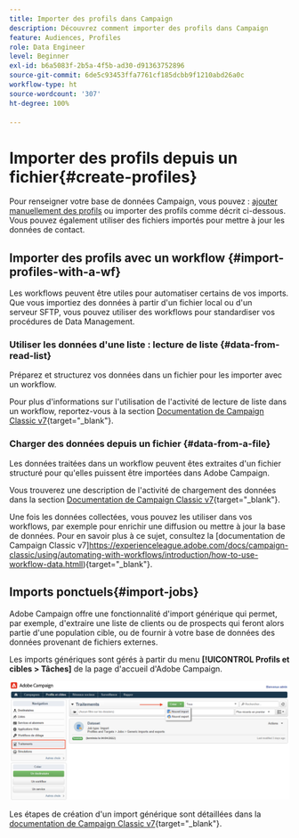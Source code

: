 ```yaml
---
title: Importer des profils dans Campaign
description: Découvrez comment importer des profils dans Campaign
feature: Audiences, Profiles
role: Data Engineer
level: Beginner
exl-id: b6a5083f-2b5a-4f5b-ad30-d91363752896
source-git-commit: 6de5c93453ffa7761cf185dcbb9f1210abd26a0c
workflow-type: ht
source-wordcount: '307'
ht-degree: 100%

---
```


# Importer des profils depuis un fichier{#create-profiles}

Pour renseigner votre base de données Campaign, vous pouvez : [ajouter manuellement des profils](create-profiles.md) ou importer des profils comme décrit ci-dessous. Vous pouvez également utiliser des fichiers importés pour mettre à jour les données de contact.

## Importer des profils avec un workflow {#import-profiles-with-a-wf}

Les workflows peuvent être utiles pour automatiser certains de vos imports. Que vous importiez des données à partir d&#39;un fichier local ou d&#39;un serveur SFTP, vous pouvez utiliser des workflows pour standardiser vos procédures de Data Management.

### Utiliser les données d&#39;une liste : lecture de liste {#data-from-read-list}

Préparez et structurez vos données dans un fichier pour les importer avec un workflow.

Pour plus d&#39;informations sur l&#39;utilisation de l&#39;activité de lecture de liste dans un workflow, reportez-vous à la section [Documentation de Campaign Classic v7](https://experienceleague.adobe.com/docs/campaign-classic/using/automating-with-workflows/targeting-activities/read-list.html?lang=fr){target=&quot;_blank&quot;}.

### Charger des données depuis un fichier {#data-from-a-file}

Les données traitées dans un workflow peuvent êtes extraites d&#39;un fichier structuré pour qu&#39;elles puissent être importées dans Adobe Campaign.

Vous trouverez une description de l&#39;activité de chargement des données dans la section [Documentation de Campaign Classic v7](https://experienceleague.adobe.com/docs/campaign-classic/using/automating-with-workflows/action-activities/data-loading--file-.html?lang=fr){target=&quot;_blank&quot;}.

Une fois les données collectées, vous pouvez les utiliser dans vos workflows, par exemple pour enrichir une diffusion ou mettre à jour la base de données. Pour en savoir plus à ce sujet, consultez la [documentation de Campaign Classic v7]https://experienceleague.adobe.com/docs/campaign-classic/using/automating-with-workflows/introduction/how-to-use-workflow-data.htmll){target=&quot;_blank&quot;}.

## Imports ponctuels{#import-jobs}

Adobe Campaign offre une fonctionnalité d&#39;import générique qui permet, par exemple, d&#39;extraire une liste de clients ou de prospects qui feront alors partie d&#39;une population cible, ou de fournir à votre base de données des données provenant de fichiers externes.

Les imports génériques sont gérés à partir du menu **[!UICONTROL Profils et cibles > Tâches]** de la page d&#39;accueil d&#39;Adobe Campaign.

![](assets/new-import-job.png)

Les étapes de création d&#39;un import générique sont détaillées dans la [documentation de Campaign Classic v7](https://experienceleague.adobe.com/docs/campaign-classic/using/getting-started/importing-and-exporting-data/generic-imports-exports/about-generic-imports-exports.html?lang=fr){target=&quot;_blank&quot;}.
